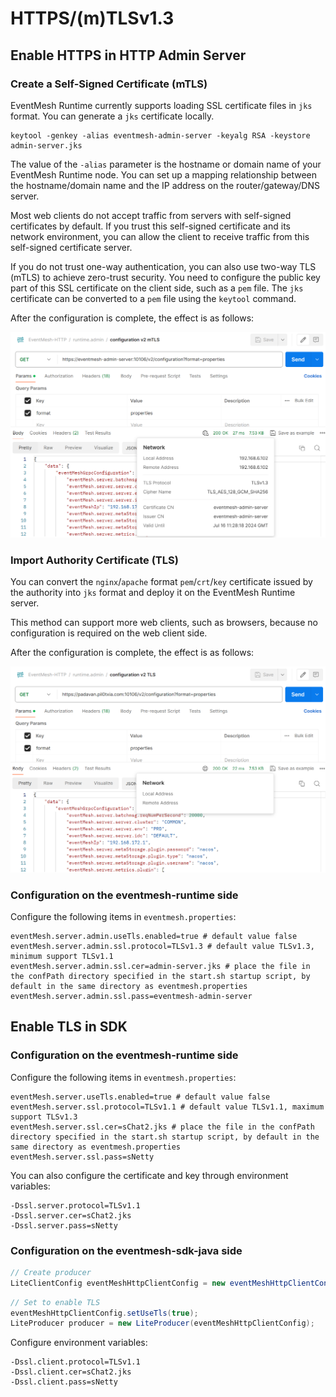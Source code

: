 # HTTPS/(m)TLSv1.3

## Enable HTTPS in HTTP Admin Server

### Create a Self-Signed Certificate (mTLS)

EventMesh Runtime currently supports loading SSL certificate files in `jks` format. You can generate a `jks` certificate locally.

```shell
keytool -genkey -alias eventmesh-admin-server -keyalg RSA -keystore admin-server.jks
```

The value of the `-alias` parameter is the hostname or domain name of your EventMesh Runtime node. You can set up a mapping relationship between the hostname/domain name and the IP address on the router/gateway/DNS server.

Most web clients do not accept traffic from servers with self-signed certificates by default. If you trust this self-signed certificate and its network environment, you can allow the client to receive traffic from this self-signed certificate server.

If you do not trust one-way authentication, you can also use two-way TLS (mTLS) to achieve zero-trust security. You need to configure the public key part of this SSL certificate on the client side, such as a `pem` file. The `jks` certificate can be converted to a `pem` file using the `keytool` command.

After the configuration is complete, the effect is as follows:

![mTLS](../../../static/images/design-document/https/mTLS.png)

### Import Authority Certificate (TLS)

You can convert the `nginx`/`apache` format `pem`/`crt`/`key` certificate issued by the authority into `jks` format and deploy it on the EventMesh Runtime server.

This method can support more web clients, such as browsers, because no configuration is required on the web client side.

After the configuration is complete, the effect is as follows:

![TLS](../../../static/images/design-document/https/TLS.png)

### Configuration on the eventmesh-runtime side

Configure the following items in `eventmesh.properties`:

```properties
eventMesh.server.admin.useTls.enabled=true # default value false
eventMesh.server.admin.ssl.protocol=TLSv1.3 # default value TLSv1.3, minimum support TLSv1.1
eventMesh.server.admin.ssl.cer=admin-server.jks # place the file in the confPath directory specified in the start.sh startup script, by default in the same directory as eventmesh.properties
eventMesh.server.admin.ssl.pass=eventmesh-admin-server
```

## Enable TLS in SDK

### Configuration on the eventmesh-runtime side

Configure the following items in `eventmesh.properties`:

```properties
eventMesh.server.useTls.enabled=true # default value false
eventMesh.server.ssl.protocol=TLSv1.1 # default value TLSv1.1, maximum support TLSv1.3
eventMesh.server.ssl.cer=sChat2.jks # place the file in the confPath directory specified in the start.sh startup script, by default in the same directory as eventmesh.properties
eventMesh.server.ssl.pass=sNetty
```

You can also configure the certificate and key through environment variables:

```properties
-Dssl.server.protocol=TLSv1.1
-Dssl.server.cer=sChat2.jks
-Dssl.server.pass=sNetty
```

### Configuration on the eventmesh-sdk-java side

```java
// Create producer
LiteClientConfig eventMeshHttpClientConfig = new eventMeshHttpClientConfig();
```

```java
// Set to enable TLS
eventMeshHttpClientConfig.setUseTls(true);
LiteProducer producer = new LiteProducer(eventMeshHttpClientConfig);
```

Configure environment variables:

```properties
-Dssl.client.protocol=TLSv1.1
-Dssl.client.cer=sChat2.jks
-Dssl.client.pass=sNetty
```